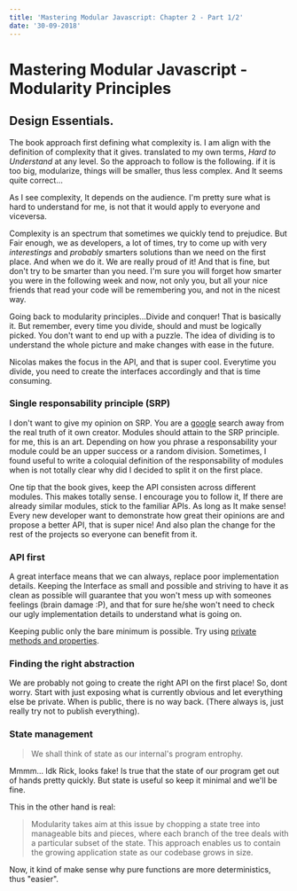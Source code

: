 ```yaml
---
title: 'Mastering Modular Javascript: Chapter 2 - Part 1/2'
date: '30-09-2018'
---
```


# Mastering Modular Javascript - Modularity Principles

## Design Essentials.

The book approach first defining what complexity is. I am align with the definition of complexity that it gives. translated to my own terms, _Hard to Understand_ at any level.
So the approach to follow is the following. if it is too big, modularize, things will be smaller, thus less complex. And It seems quite correct...

As I see complexity, It depends on the audience. I'm pretty sure what is hard to understand for me, is not that it would apply to everyone and viceversa.

Complexity is an spectrum that sometimes we quickly tend to prejudice. But Fair enough, we as developers, a lot of times, try to come up with very _interestings_ and _probably_ smarters solutions than we need on the first place. And when we do it. We are really proud of it! And that is fine, but don't try to be smarter than you need. I'm sure you will forget how smarter you were in the following week and now, not only you, but all your nice friends that read your code will be remembering you, and not in the nicest way.

Going back to modularity principles...Divide and conquer! That is basically it. But remember, every time you divide, should and must be logically picked. You don't want to end up with a puzzle. The idea of dividing is to understand the whole picture and make changes with ease in the future.

Nicolas makes the focus in the API, and that is super cool. Everytime you divide, you need to create the interfaces accordingly and that is time consuming.

### Single responsability principle (SRP)

I don't want to give my opinion on SRP. You are a [google](https://www.google.nl/search?q=single+responsibility+principle) search away from the real truth of it own creator. Modules should attain to the SRP principle. for me, this is an art. Depending on how you phrase a responsability your module could be an upper success or a random division. Sometimes, I found useful to write a coloquial definition of the responsability of modules when is not totally clear why did I decided to split it on the first place.

One tip that the book gives, keep the API consisten across different modules. This makes totally sense. I encourage you to follow it, If there are already similar modules, stick to the familiar APIs. As long as It make sense! Every new developer want to demonstrate how great their opinions are and propose a better API, that is super nice! And also plan the change for the rest of the projects so everyone can benefit from it.

### API first

A great interface means that we can always, replace poor implementation details. Keeping the Interface as small and possible and striving to have it as clean as possible will guarantee that you won't mess up with someones feelings (brain damage :P), and that for sure he/she won't need to check our ugly implementation details to understand what is going on.

Keeping public only the bare minimum is possible. Try using [private methods and properties](https://m4x.io/005-js-private-properties/).

### Finding the right abstraction

We are probably not going to create the right API on the first place! So, dont worry. Start with just exposing what is currently obvious and let everything else be private. When is public, there is no way back. (There always is, just really try not to publish everything).

### State management

> We shall think of state as our internal's program entrophy.

Mmmm... Idk Rick, looks fake! Is true that the state of our program get out of hands pretty quickly. But state is useful so keep it minimal and we'll be fine.

This in the other hand is real:

> Modularity takes aim at this issue by chopping a state tree into manageable bits and pieces, where each branch of the tree deals with a particular subset of the state. This approach enables us to contain the growing application state as our codebase grows in size.

Now, it kind of make sense why pure functions are more deterministics, thus "easier".
